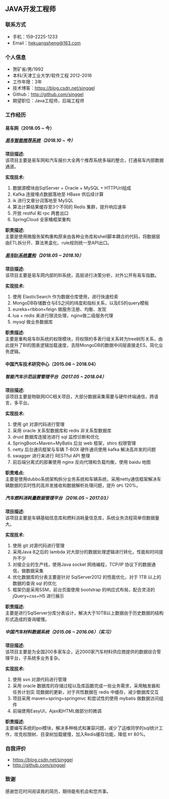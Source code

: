 ## JAVA开发工程师
### 联系方式
- 手机：159-2225-1233
- Email：hekuangsheng@163.com

### 个人信息
 - 贺矿省/男/1992 
 - 本科/天津工业大学/软件工程 2012-2016
 - 工作年限：3年
 - 技术博客：https://blog.csdn.net/singgel
 - Github：http://github.com/singgel
 - 期望职位：Java工程师，后端工程师

### 工作经历
#### 易车网（2018.05 ~ 今）
##### [易车智能推荐系统](http://app.yiche.com)（2018.10 ~ 今）
**项目描述:**  
该项目主要是易车网和汽车报价大全两个推荐系统多端的整合，打通易车内部数据通道。

**实现技术:**  
1. 数据源模块由SqlServer + Oracle + MySQL + HTTPUrl组成
2. Kafka 连接埋点数据落地至 HBase 供后续计算
3. ik 进行文章分词落地至 MySQL
4. 算法计算结果缓存至3个不同的 Redis 集群，提升响应速率
5. 开放 restful 和 rpc 两套出口
6. SpringCloud 全家桶框架重构

**职责描述:**  
主要是使用微服务架构重构原来由各种业务库和shell脚本耦合的代码，将数据层由ETL拆分开、算法黑盒化、rule规则统一至API出口。

##### [易车BI系统重构](http://index.bitauto.com)（2018.05 ~ 2018.10）
**项目描述:**  
该项目主要是易车网内部的BI系统，高层进行决策分析，对外公开有易车指数。

**实现技术:**  
1. 使用 ElasticSearch 作为数据仓库使用，进行快速检索
2. MongoDB存储数仓与ES之间的纬度和指标关系，以及ES的query模板
3. eureka+ribbon+feign 做服务注册、均衡、发现
4. lua + redis 来进行限流处理，nginx做二级服务代理
5. mysql 做业务数据库

**职责描述:**  
主要是重构易车BI系统的权限模块，将权限的多表行级关系转为tree树形关系，由此提升了BI的图表逻辑加载速度，去除MongoDB的数据中间层直接走ES，简化业务逻辑。

#### 中国汽车技术研究中心（2015.06 ~ 2018.04）
##### 智能汽车示范运营管理平台（2017.05 ~ 2018.04）
**项目描述:**  
该项目主要是物联网IOC相关项目，大部分数据采集需要与硬件终端通信，跨语言，多平台。

**实现技术:**  
1. 使用 git 对源代码进行管理
2. 采用 oracle 关系型数据库和 redis 非关系型数据库
3. druid 数据库连接池进行 sql 监控诊断和优化
4. SpringBoot+Maven+MyBatis 后台 web 框架，shiro 权限管理
5. netty 后台通讯框架与车辆 T-BOX 硬件通讯使用 kafka 解决高并发的问题 
6. swagger 进行来进行 RESTful API 整理
7. 前后端分离式的部署使用 nginx 反向代理和负载均衡，使用 baidu 地图

**职责难点:**  
主要是使用dubbo系统架构拆分业务系统和车辆系统，采用netty通信框架解决车辆数据的实时性的高并发接收和数据解析处理问题，提升 `QPS` 120%。

##### 汽车燃料消耗量数据管理平台（2016.05 ~ 2017.03）
**项目描述:**  
该项目主要是车辆基础信息库和燃料消耗量信息库，系统业务流程简单但数据量大。

**实现技术:**  
1. 使用 git 对源代码进行管理
2. 采用Java 8之后的 lambda 对大部分的数据处理逻辑进行转化，性能和时间提升不少
3. 对接企业的生产线，使用Java socket 网络编程，TCP/IP 协议下的数据通信，做数据采集 
4. 优化数据库的分表主要是针对 SqlServer2012 的性能优化，对于 1TB 以上的数据的查询 sql 的优化
5. 框架仍是采用SSM，前台页面使用 bootstrap 的响应式布局，配合灵活的 jQuery+css+H5 进行展示

**职责描述:**  
主要是进行SqlServer分库分表设计，解决大于10TB以上数据由于历史数据的结构形式造成的查询缓慢。

##### 中国汽车材料数据系统（2015.06 ~ 2016.06）（实习）
**项目描述:**  
该项目主要是为全国200多家车企，近2000家汽车材料供应商提供的数据综合管理平台，子系统多业务复杂。

**实现技术:**  
1. 使用 svn 对源代码进行管理
2. 采用 oracle 数据库的存储过程以及库函数完成一些业务需求，采用触发器和任务计划实 现数据的更新，对于共性数据在 redis 中缓存，减少数据库交互
3. 项目采用 maven+spring+springmvc 和尝试性的使用 mybatis 做数据访问组件
4. 前端使用EasyUI，Ajax和HTML做部分的微调

**职责描述:**  
主要编写系统的poi模块，解决多种格式和兼容问题，减少了运维同学的sql统计工作，攻克权限树、目录树加载缓慢，加入Redis缓存功能，降低 `RT` 80%。

### 自我评价
- https://blog.csdn.net/singgel  
- http://github.com/singgel

### 致谢
感谢您花时间阅读我的简历，期待能有机会和您共事。
